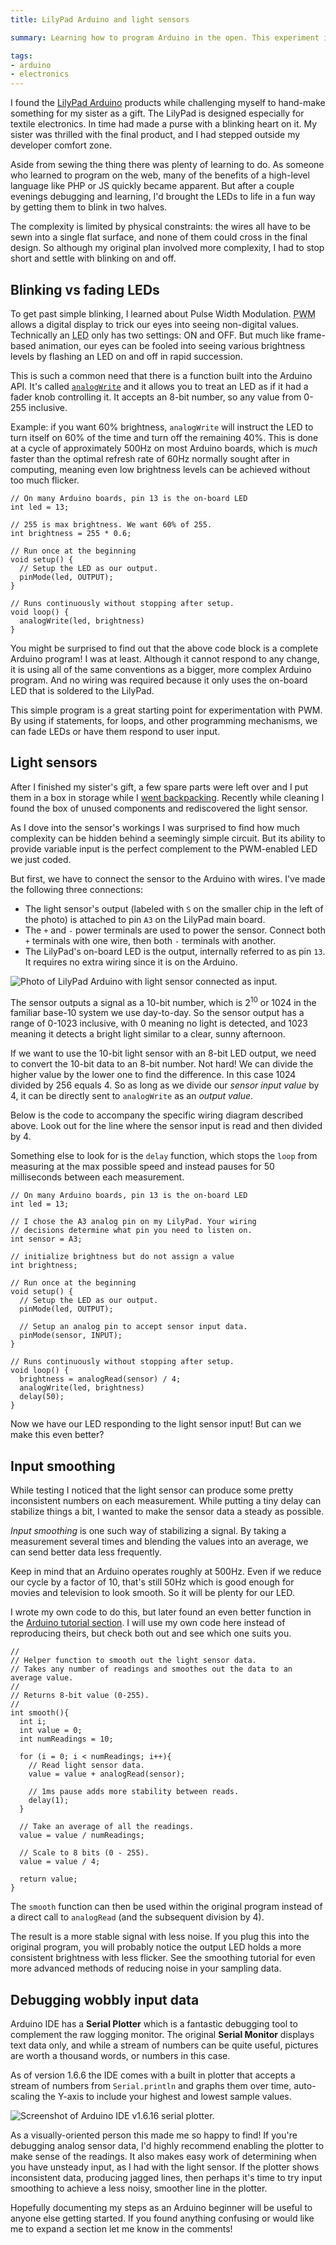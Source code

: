 ```yaml
---
title: LilyPad Arduino and light sensors

summary: Learning how to program Arduino in the open. This experiment involved a light sensor and pulse width modulation.

tags:
- arduino
- electronics
---
```


I found the [LilyPad Arduino](https://www.arduino.cc/en/Main/ArduinoBoardLilyPadUSB) products while challenging myself to hand-make something for my sister as a gift. The LilyPad is designed especially for textile electronics. In time had made a purse with a blinking heart on it. My sister was thrilled with the final product, and I had stepped outside my developer comfort zone.

Aside from sewing the thing there was plenty of learning to do. As someone who learned to program on the web, many of the benefits of a high-level language like PHP or JS quickly became apparent. But after a couple evenings debugging and learning, I'd brought the LEDs to life in a fun way by getting them to blink in two halves.

The complexity is limited by physical constraints: the wires all have to be sewn into a single flat surface, and none of them could cross in the final design. So although my original plan involved more complexity, I had to stop short and settle with blinking on and off.

## Blinking vs fading LEDs

To get past simple blinking, I learned about Pulse Width Modulation. <abbr title="Pulse Width Modulation">PWM</abbr> allows a digital display to trick our eyes into seeing non-digital values. Technically an <abbr title="Light emitting diode">LED</abbr> only has two settings: ON and OFF. But much like frame-based animation, our eyes can be fooled into seeing various brightness levels by flashing an LED on and off in rapid succession.

This is such a common need that there is a function built into the Arduino API. It's called [`analogWrite`](https://www.arduino.cc/en/Reference/AnalogWrite) and it allows you to treat an LED as if it had a fader knob controlling it. It accepts an 8-bit number, so any value from 0-255 inclusive.

Example: if you want 60% brightness, `analogWrite` will instruct the LED to turn itself on 60% of the time and turn off the remaining 40%. This is done at a cycle of approximately 500Hz on most Arduino boards, which is _much_ faster than the optimal refresh rate of 60Hz normally sought after in computing, meaning even low brightness levels can be achieved without too much flicker.

```clike
// On many Arduino boards, pin 13 is the on-board LED
int led = 13;

// 255 is max brightness. We want 60% of 255.
int brightness = 255 * 0.6;

// Run once at the beginning
void setup() {
  // Setup the LED as our output.
  pinMode(led, OUTPUT);
}

// Runs continuously without stopping after setup.
void loop() {
  analogWrite(led, brightness)
}
```

You might be surprised to find out that the above code block is a complete Arduino program! I was at least. Although it cannot respond to any change, it is using all of the same conventions as a bigger, more complex Arduino program. And no wiring was required because it only uses the on-board LED that is soldered to the LilyPad.

This simple program is a great starting point for experimentation with PWM. By using if statements, for loops, and other programming mechanisms, we can fade LEDs or have them respond to user input.

## Light sensors

After I finished my sister's gift, a few spare parts were left over and I put them in a box in storage while I [went backpacking](/travel/list/). Recently while cleaning I found the box of unused components and rediscovered the light sensor.

As I dove into the sensor's workings I was surprised to find how much complexity can be hidden behind a seemingly simple circuit. But its ability to provide variable input is the perfect complement to the PWM-enabled LED we just coded.

But first, we have to connect the sensor to the Arduino with wires. I've made the following three connections:

* The light sensor's output (labeled with `S` on the smaller chip in the left of the photo) is attached to pin `A3` on the LilyPad main board.
* The `+` and `-` power terminals are used to power the sensor. Connect both `+` terminals with one wire, then both `-` terminals with another.
* The LilyPad's on-board LED is the output, internally referred to as pin `13`. It requires no extra wiring since it is on the Arduino.

<img src="{{ site.img-host }}/img/blog/arduino-light-sensor-1.jpg" alt="Photo of LilyPad Arduino with light sensor connected as input."/>

The sensor outputs a signal as a 10-bit number, which is 2<sup>10</sup> or 1024 in the familiar base-10 system we use day-to-day. So the sensor output has a range of 0-1023 inclusive, with 0 meaning no light is detected, and 1023 meaning it detects a bright light similar to a clear, sunny afternoon.

If we want to use the 10-bit light sensor with an 8-bit LED output, we need to convert the 10-bit data to an 8-bit number. Not hard! We can divide the higher value by the lower one to find the difference. In this case 1024 divided by 256 equals 4. So as long as we divide our _sensor input value_ by 4, it can be directly sent to `analogWrite` as an _output value_.

Below is the code to accompany the specific wiring diagram described above. Look out for the line where the sensor input is read and then divided by 4. 

Something else to look for is the `delay` function, which stops the `loop` from measuring at the max possible speed and instead pauses for 50 milliseconds between each measurement.

```clike
// On many Arduino boards, pin 13 is the on-board LED
int led = 13;

// I chose the A3 analog pin on my LilyPad. Your wiring
// decisions determine what pin you need to listen on.
int sensor = A3;

// initialize brightness but do not assign a value
int brightness;

// Run once at the beginning
void setup() {
  // Setup the LED as our output.
  pinMode(led, OUTPUT);

  // Setup an analog pin to accept sensor input data.
  pinMode(sensor, INPUT);
}

// Runs continuously without stopping after setup.
void loop() {
  brightness = analogRead(sensor) / 4;
  analogWrite(led, brightness)
  delay(50);
}
```

Now we have our LED responding to the light sensor input! But can we make this even better?

## Input smoothing

While testing I noticed that the light sensor can produce some pretty inconsistent numbers on each measurement. While putting a tiny delay can stabilize things a bit, I wanted to make the sensor data a steady as possible.

_Input smoothing_ is one such way of stabilizing a signal. By taking a measurement several times and blending the values into an average, we can send better data less frequently.

Keep in mind that an Arduino operates roughly at 500Hz. Even if we reduce our cycle by a factor of 10, that's still 50Hz which is good enough for movies and television to look smooth. So it will be plenty for our LED.

I wrote my own code to do this, but later found an even better function in the [Arduino tutorial section](https://www.arduino.cc/en/Tutorial/Smoothing). I will use my own code here instead of reproducing theirs, but check both out and see which one suits you.

```clike
//
// Helper function to smooth out the light sensor data.
// Takes any number of readings and smoothes out the data to an average value.
//
// Returns 8-bit value (0-255).
//
int smooth(){
  int i;
  int value = 0;
  int numReadings = 10;

  for (i = 0; i < numReadings; i++){
    // Read light sensor data.
    value = value + analogRead(sensor);

    // 1ms pause adds more stability between reads.
    delay(1);
  }

  // Take an average of all the readings.
  value = value / numReadings;

  // Scale to 8 bits (0 - 255).
  value = value / 4;

  return value;
}
```

The `smooth` function can then be used within the original program instead of a direct call to `analogRead` (and the subsequent division by 4).

The result is a more stable signal with less noise. If you plug this into the original program, you will probably notice the output LED holds a more consistent brightness with less flicker. See the smoothing tutorial for even more advanced methods of reducing noise in your sampling data.

## Debugging wobbly input data

Arduino IDE has a **Serial Plotter** which is a fantastic debugging tool to complement the raw logging monitor. The original **Serial Monitor** displays text data only, and while a stream of numbers can be quite useful, pictures are worth a thousand words, or numbers in this case.

As of version 1.6.6 the IDE comes with a built in plotter that accepts a stream of numbers from `Serial.println` and graphs them over time, auto-scaling the Y-axis to include your highest and lowest sample values.

<img src="{{ site.img-host }}/img/blog/arduino-serial-plotter.gif" alt="Screenshot of Arduino IDE v1.6.16 serial plotter."/>

As a visually-oriented person this made me so happy to find! If you're debugging analog sensor data, I'd highly recommend enabling the plotter to make sense of the readings. It also makes easy work of determining when you have unsteady input, as I had with the light sensor. If the plotter shows inconsistent data, producing jagged lines, then perhaps it's time to try input smoothing to achieve a less noisy, smoother line in the plotter.

Hopefully documenting my steps as an Arduino beginner will be useful to anyone else getting started. If you found anything confusing or would like me to expand a section let me know in the comments!
